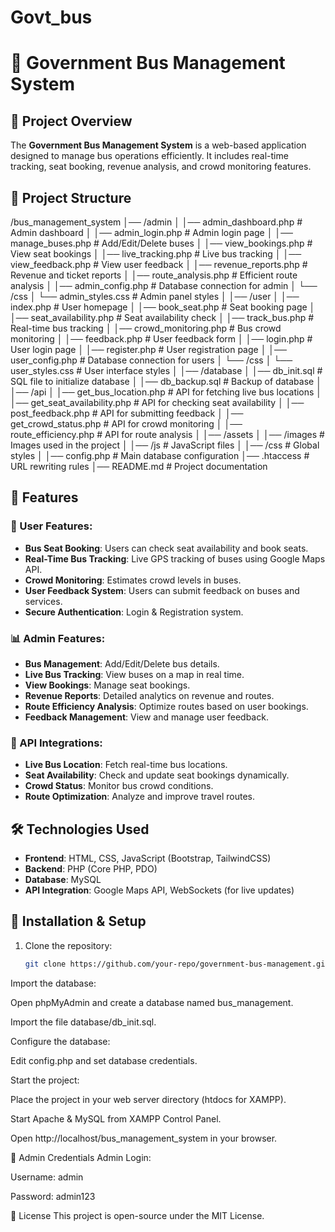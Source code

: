# Govt_bus
# 🚌 Government Bus Management System

## 📌 Project Overview
The **Government Bus Management System** is a web-based application designed to manage bus operations efficiently. It includes real-time tracking, seat booking, revenue analysis, and crowd monitoring features.

## 📂 Project Structure
/bus_management_system
│── /admin
│ │── admin_dashboard.php # Admin dashboard
│ │── admin_login.php # Admin login page
│ │── manage_buses.php # Add/Edit/Delete buses
│ │── view_bookings.php # View seat bookings
│ │── live_tracking.php # Live bus tracking
│ │── view_feedback.php # View user feedback
│ │── revenue_reports.php # Revenue and ticket reports
│ │── route_analysis.php # Efficient route analysis
│ │── admin_config.php # Database connection for admin
│ └── /css
│ └── admin_styles.css # Admin panel styles
│
│── /user
│ │── index.php # User homepage
│ │── book_seat.php # Seat booking page
│ │── seat_availability.php # Seat availability check
│ │── track_bus.php # Real-time bus tracking
│ │── crowd_monitoring.php # Bus crowd monitoring
│ │── feedback.php # User feedback form
│ │── login.php # User login page
│ │── register.php # User registration page
│ │── user_config.php # Database connection for users
│ └── /css
│ └── user_styles.css # User interface styles
│
│── /database
│ │── db_init.sql # SQL file to initialize database
│ │── db_backup.sql # Backup of database
│
│── /api
│ │── get_bus_location.php # API for fetching live bus locations
│ │── get_seat_availability.php # API for checking seat availability
│ │── post_feedback.php # API for submitting feedback
│ │── get_crowd_status.php # API for crowd monitoring
│ │── route_efficiency.php # API for route analysis
│
│── /assets
│ │── /images # Images used in the project
│ │── /js # JavaScript files
│ │── /css # Global styles
│
│── config.php # Main database configuration
│── .htaccess # URL rewriting rules
│── README.md # Project documentation


## 🚀 Features
### 🎫 User Features:
- **Bus Seat Booking**: Users can check seat availability and book seats.
- **Real-Time Bus Tracking**: Live GPS tracking of buses using Google Maps API.
- **Crowd Monitoring**: Estimates crowd levels in buses.
- **User Feedback System**: Users can submit feedback on buses and services.
- **Secure Authentication**: Login & Registration system.

### 📊 Admin Features:
- **Bus Management**: Add/Edit/Delete bus details.
- **Live Bus Tracking**: View buses on a map in real time.
- **View Bookings**: Manage seat bookings.
- **Revenue Reports**: Detailed analytics on revenue and routes.
- **Route Efficiency Analysis**: Optimize routes based on user bookings.
- **Feedback Management**: View and manage user feedback.

### 🔌 API Integrations:
- **Live Bus Location**: Fetch real-time bus locations.
- **Seat Availability**: Check and update seat bookings dynamically.
- **Crowd Status**: Monitor bus crowd conditions.
- **Route Optimization**: Analyze and improve travel routes.

## 🛠️ Technologies Used
- **Frontend**: HTML, CSS, JavaScript (Bootstrap, TailwindCSS)
- **Backend**: PHP (Core PHP, PDO)
- **Database**: MySQL
- **API Integration**: Google Maps API, WebSockets (for live updates)

## 📌 Installation & Setup
1. Clone the repository:
   ```sh
   git clone https://github.com/your-repo/government-bus-management.git
Import the database:

Open phpMyAdmin and create a database named bus_management.

Import the file database/db_init.sql.

Configure the database:

Edit config.php and set database credentials.

Start the project:

Place the project in your web server directory (htdocs for XAMPP).

Start Apache & MySQL from XAMPP Control Panel.

Open http://localhost/bus_management_system in your browser.

🔐 Admin Credentials
Admin Login:

Username: admin

Password: admin123

📜 License
This project is open-source under the MIT License.
